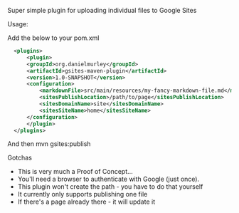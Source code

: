 Super simple plugin for uploading individual files to Google Sites

Usage:

Add the below to your pom.xml

```xml
  <plugins>
      <plugin>
      <groupId>org.danielmurley</groupId>
      <artifactId>gsites-maven-plugin</artifactId>
      <version>1.0-SNAPSHOT</version>
      <configuration>
          <markdownFile>src/main/resources/my-fancy-markdown-file.md</markdownFile>
          <sitesPublishLocation>/path/to/page</sitesPublishLocation>
          <sitesDomainName>site</sitesDomainName>
          <sitesSiteName>home</sitesSiteName>
      </configuration>
      </plugin>
  </plugins>
```

And then mvn gsites:publish

Gotchas
 * This is very much a Proof of Concept...
 * You'll need a browser to authenticate with Google (just once).
 * This plugin won't create the path - you have to do that yourself
 * It currently only supports publishing one file
 * If there's a page already there - it will update it

